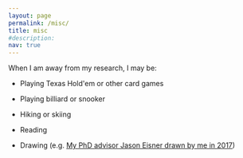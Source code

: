 ```yaml
---
layout: page
permalink: /misc/
title: misc
#description: 
nav: true
---
```


When I am away from my research, I may be:

* Playing Texas Hold'em or other card games

* Playing billiard or snooker 

* Hiking or skiing 

* Reading 

* Drawing (e.g. [My PhD advisor Jason Eisner drawn by me in 2017]({{site.baseurl}}/assets/pdf/jason_drawing_by_hongyuan.pdf))
